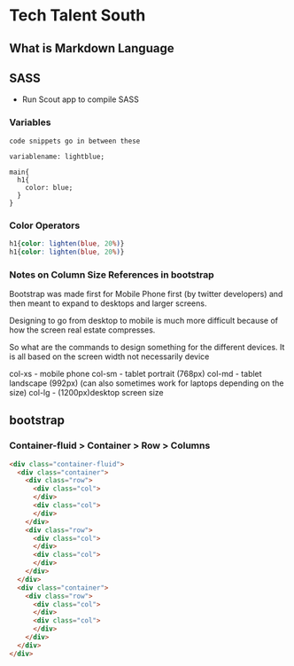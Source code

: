 # Tech Talent South

## What is Markdown Language

## SASS

- Run Scout app to compile SASS

### Variables
`code snippets go in between these`

`variablename: lightblue;`

```
main{
  h1{
    color: blue;
  }
}
```

### Color Operators
```SCSS
h1{color: lighten(blue, 20%)}
h1{color: lighten(blue, 20%)}
```

### Notes on Column Size References in bootstrap
Bootstrap was made first for Mobile Phone first (by twitter developers) and then meant to expand to desktops and larger screens.  

Designing to go from desktop to mobile is much more difficult because of how the screen real estate compresses.

So what are the commands to design something for the different devices.  It is all based on the screen width not necessarily device

col-xs - mobile phone
col-sm - tablet portrait (768px)
col-md - tablet landscape (992px) (can also sometimes work for laptops depending on the size)
col-lg - (1200px)desktop screen size

## bootstrap
### Container-fluid > Container > Row > Columns
``` HTML
<div class="container-fluid">
  <div class="container">
    <div class="row">
      <div class="col">
      </div>
      <div class="col">
      </div>
    </div>
    <div class="row">
      <div class="col">
      </div>
      <div class="col">
      </div>
    </div>
  </div>
  <div class="container">
    <div class="row">
      <div class="col">
      </div>
      <div class="col">
      </div>
    </div>
  </div>
</div>
```
